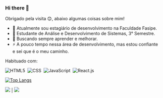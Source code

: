 ### Hi there 👋
Obrigado pela visita 😊, abaixo algumas coisas sobre mim!

- 🔭 Atualmente sou estagiário de desenvolvimento na Faculdade Fasipe.
- 🌱 Estudante de Análise e Desenvolvimento de Sistemas, 3° Semestre.
- 🤔 Buscando sempre aprender e melhorar.
- ⚡ A pouco tempo nessa área de desenvolvimento, mas estou confiante e sei que é o meu caminho.

Habituado com:

![HTML5](https://img.shields.io/badge/-html5-E34F26?style=for-the-badge&logo=html5&labelColor=0D1117)&nbsp;
![CSS](https://img.shields.io/badge/-CSS-1572B6?style=for-the-badge&logo=CSS3&logoColor=1572B6&labelColor=0D1117)&nbsp;
![JavaScript](https://img.shields.io/badge/-JavaScript-F7DF1E?style=for-the-badge&logo=javascript&labelColor=0D1117)&nbsp;
![React.js](https://img.shields.io/badge/-React.js-61DAFB?style=for-the-badge&logo=react&labelColor=0D1117)&nbsp;

[![Top Langs](https://github-readme-stats.vercel.app/api/top-langs/?username=anuraghazra&layout=compact&theme=dark)](https://github.com/anuraghazra/github-readme-stats)


<a href="https://instagram.com/iago2p"><img src="https://img.shields.io/badge/Instagram-E4405F?style=for-the-badge&logo=instagram&logoColor=white" /></a> | <a href="https://www.linkedin.com/in/iago-ferreira-aparecido-738bb0232/"><img src="https://img.shields.io/badge/LinkedIn-0077B5?style=for-the-badge&logo=linkedin&logoColor=white" /></a>
